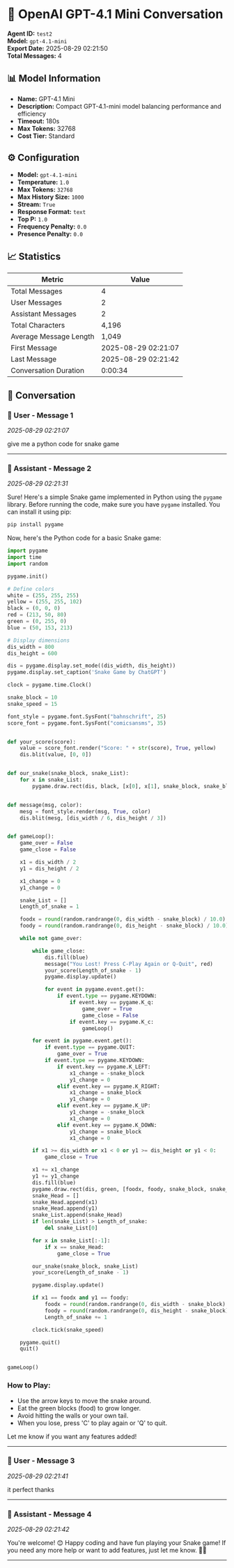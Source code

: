 # 🤖 OpenAI GPT-4.1 Mini Conversation

**Agent ID:** `test2`  
**Model:** `gpt-4.1-mini`  
**Export Date:** 2025-08-29 02:21:50  
**Total Messages:** 4  

## 📊 Model Information

- **Name:** GPT-4.1 Mini
- **Description:** Compact GPT-4.1-mini model balancing performance and efficiency
- **Timeout:** 180s
- **Max Tokens:** 32768
- **Cost Tier:** Standard

## ⚙️ Configuration

- **Model:** `gpt-4.1-mini`
- **Temperature:** `1.0`
- **Max Tokens:** `32768`
- **Max History Size:** `1000`
- **Stream:** `True`
- **Response Format:** `text`
- **Top P:** `1.0`
- **Frequency Penalty:** `0.0`
- **Presence Penalty:** `0.0`

## 📈 Statistics

| Metric | Value |
|--------|-------|
| Total Messages | 4 |
| User Messages | 2 |
| Assistant Messages | 2 |
| Total Characters | 4,196 |
| Average Message Length | 1,049 |
| First Message | 2025-08-29 02:21:07 |
| Last Message | 2025-08-29 02:21:42 |
| Conversation Duration | 0:00:34 |

## 💬 Conversation

### 👤 User - Message 1
*2025-08-29 02:21:07*

give me a python code for snake game

---

### 🤖 Assistant - Message 2
*2025-08-29 02:21:31*

Sure! Here's a simple Snake game implemented in Python using the `pygame` library. Before running the code, make sure you have `pygame` installed. You can install it using pip:

```bash
pip install pygame
```

Now, here's the Python code for a basic Snake game:

```python
import pygame
import time
import random

pygame.init()

# Define colors
white = (255, 255, 255)
yellow = (255, 255, 102)
black = (0, 0, 0)
red = (213, 50, 80)
green = (0, 255, 0)
blue = (50, 153, 213)

# Display dimensions
dis_width = 800
dis_height = 600

dis = pygame.display.set_mode((dis_width, dis_height))
pygame.display.set_caption('Snake Game by ChatGPT')

clock = pygame.time.Clock()

snake_block = 10
snake_speed = 15

font_style = pygame.font.SysFont("bahnschrift", 25)
score_font = pygame.font.SysFont("comicsansms", 35)


def your_score(score):
    value = score_font.render("Score: " + str(score), True, yellow)
    dis.blit(value, [0, 0])


def our_snake(snake_block, snake_List):
    for x in snake_List:
        pygame.draw.rect(dis, black, [x[0], x[1], snake_block, snake_block])


def message(msg, color):
    mesg = font_style.render(msg, True, color)
    dis.blit(mesg, [dis_width / 6, dis_height / 3])


def gameLoop():
    game_over = False
    game_close = False

    x1 = dis_width / 2
    y1 = dis_height / 2

    x1_change = 0
    y1_change = 0

    snake_List = []
    Length_of_snake = 1

    foodx = round(random.randrange(0, dis_width - snake_block) / 10.0) * 10.0
    foody = round(random.randrange(0, dis_height - snake_block) / 10.0) * 10.0

    while not game_over:

        while game_close:
            dis.fill(blue)
            message("You Lost! Press C-Play Again or Q-Quit", red)
            your_score(Length_of_snake - 1)
            pygame.display.update()

            for event in pygame.event.get():
                if event.type == pygame.KEYDOWN:
                    if event.key == pygame.K_q:
                        game_over = True
                        game_close = False
                    if event.key == pygame.K_c:
                        gameLoop()

        for event in pygame.event.get():
            if event.type == pygame.QUIT:
                game_over = True
            if event.type == pygame.KEYDOWN:
                if event.key == pygame.K_LEFT:
                    x1_change = -snake_block
                    y1_change = 0
                elif event.key == pygame.K_RIGHT:
                    x1_change = snake_block
                    y1_change = 0
                elif event.key == pygame.K_UP:
                    y1_change = -snake_block
                    x1_change = 0
                elif event.key == pygame.K_DOWN:
                    y1_change = snake_block
                    x1_change = 0

        if x1 >= dis_width or x1 < 0 or y1 >= dis_height or y1 < 0:
            game_close = True

        x1 += x1_change
        y1 += y1_change
        dis.fill(blue)
        pygame.draw.rect(dis, green, [foodx, foody, snake_block, snake_block])
        snake_Head = []
        snake_Head.append(x1)
        snake_Head.append(y1)
        snake_List.append(snake_Head)
        if len(snake_List) > Length_of_snake:
            del snake_List[0]

        for x in snake_List[:-1]:
            if x == snake_Head:
                game_close = True

        our_snake(snake_block, snake_List)
        your_score(Length_of_snake - 1)

        pygame.display.update()

        if x1 == foodx and y1 == foody:
            foodx = round(random.randrange(0, dis_width - snake_block) / 10.0) * 10.0
            foody = round(random.randrange(0, dis_height - snake_block) / 10.0) * 10.0
            Length_of_snake += 1

        clock.tick(snake_speed)

    pygame.quit()
    quit()


gameLoop()
```

### How to Play:
- Use the arrow keys to move the snake around.
- Eat the green blocks (food) to grow longer.
- Avoid hitting the walls or your own tail.
- When you lose, press 'C' to play again or 'Q' to quit.

Let me know if you want any features added!

---

### 👤 User - Message 3
*2025-08-29 02:21:41*

it perfect thanks

---

### 🤖 Assistant - Message 4
*2025-08-29 02:21:42*

You're welcome! 😊 Happy coding and have fun playing your Snake game! If you need any more help or want to add features, just let me know. 🚀🐍

---

